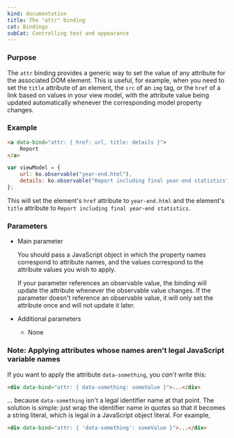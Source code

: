 ```yaml
---
kind: documentation
title: The "attr" binding
cat: Bindings
subCat: Controlling text and appearance
---
```


### Purpose
The `attr` binding provides a generic way to set the value of any attribute for the associated DOM element.  This is useful, for example, when you need to set the `title` attribute of an element, the `src` of an `img` tag, or the `href` of a link based on values in your view model, with the attribute value being updated automatically whenever the corresponding model property changes.

### Example

```html
<a data-bind="attr: { href: url, title: details }">
    Report
</a>
```

```javascript
var viewModel = {
    url: ko.observable("year-end.html"),
    details: ko.observable("Report including final year-end statistics")
};
```

This will set the element's `href` attribute to `year-end.html` and the element's `title` attribute to `Report including final year-end statistics`.

### Parameters

 * Main parameter

   You should pass a JavaScript object in which the property names correspond to attribute names, and the values correspond to the attribute values you wish to apply.

   If your parameter references an observable value, the binding will update the attribute whenever the observable value changes. If the parameter doesn't reference an observable value, it will only set the attribute once and will not update it later.

 * Additional parameters

   * None

### Note: Applying attributes whose names aren't legal JavaScript variable names

If you want to apply the attribute `data-something`, you *can't* write this:

```html
<div data-bind="attr: { data-something: someValue }">...</div>
```

... because `data-something` isn't a legal identifier name at that point. The solution is simple: just wrap the identifier name in quotes so that it becomes a string literal, which is legal in a JavaScript object literal. For example,

```html
<div data-bind="attr: { 'data-something': someValue }">...</div>
```

